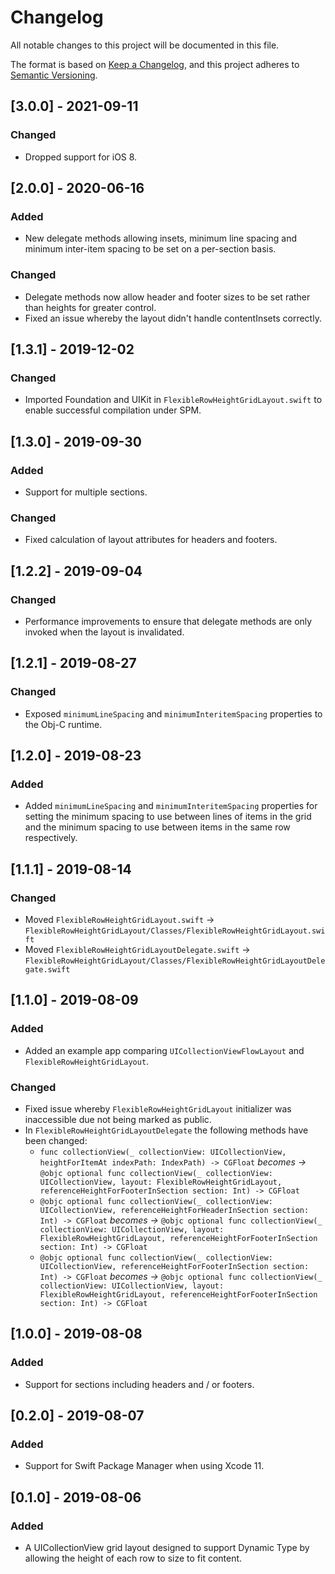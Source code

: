 # Changelog
All notable changes to this project will be documented in this file.

The format is based on [Keep a Changelog](https://keepachangelog.com/en/1.0.0/),
and this project adheres to [Semantic Versioning](https://semver.org/spec/v2.0.0.html).

## [3.0.0] - 2021-09-11
### Changed
- Dropped support for iOS 8.

## [2.0.0] - 2020-06-16
### Added
- New delegate methods allowing insets, minimum line spacing and minimum inter-item spacing to be set on a per-section basis.

### Changed
- Delegate methods now allow header and footer sizes to be set rather than heights for greater control.
- Fixed an issue whereby the layout didn't handle contentInsets correctly.

## [1.3.1] - 2019-12-02
### Changed
- Imported Foundation and UIKit in `FlexibleRowHeightGridLayout.swift`  to enable successful compilation under SPM.

## [1.3.0] - 2019-09-30
### Added
- Support for multiple sections.
### Changed
- Fixed calculation of layout attributes for headers and footers.

## [1.2.2] - 2019-09-04
### Changed
- Performance improvements to ensure that delegate methods are only invoked when the layout is invalidated.

## [1.2.1] - 2019-08-27
### Changed
- Exposed `minimumLineSpacing` and `minimumInteritemSpacing` properties to the Obj-C runtime.

## [1.2.0] - 2019-08-23
### Added
- Added `minimumLineSpacing` and `minimumInteritemSpacing` properties for setting the minimum spacing to use between lines of items in the grid and the minimum spacing to use between items in the same row respectively.

## [1.1.1] - 2019-08-14
### Changed
- Moved `FlexibleRowHeightGridLayout.swift` -> `FlexibleRowHeightGridLayout/Classes/FlexibleRowHeightGridLayout.swift`
- Moved `FlexibleRowHeightGridLayoutDelegate.swift` -> `FlexibleRowHeightGridLayout/Classes/FlexibleRowHeightGridLayoutDelegate.swift`

## [1.1.0] - 2019-08-09
### Added
- Added an example app comparing `UICollectionViewFlowLayout` and `FlexibleRowHeightGridLayout`.

### Changed
- Fixed issue whereby `FlexibleRowHeightGridLayout` initializer was inaccessible due not being marked as public.
- In `FlexibleRowHeightGridLayoutDelegate` the following methods have been changed:
	- `func collectionView(_ collectionView: UICollectionView, heightForItemAt indexPath: IndexPath) -> CGFloat` *becomes ->* `@objc optional func collectionView(_ collectionView: UICollectionView, layout: FlexibleRowHeightGridLayout, referenceHeightForFooterInSection section: Int) -> CGFloat`
	- `@objc optional func collectionView(_ collectionView: UICollectionView, referenceHeightForHeaderInSection section: Int) -> CGFloat` *becomes ->* `@objc optional func collectionView(_ collectionView: UICollectionView, layout: FlexibleRowHeightGridLayout, referenceHeightForFooterInSection section: Int) -> CGFloat`
	- `@objc optional func collectionView(_ collectionView: UICollectionView, referenceHeightForFooterInSection section: Int) -> CGFloat` *becomes ->* `@objc optional func collectionView(_ collectionView: UICollectionView, layout: FlexibleRowHeightGridLayout, referenceHeightForFooterInSection section: Int) -> CGFloat`

## [1.0.0] - 2019-08-08
### Added
- Support for sections including headers and / or footers.

## [0.2.0] - 2019-08-07
### Added
- Support for Swift Package Manager when using Xcode 11.

## [0.1.0] - 2019-08-06
### Added
- A UICollectionView grid layout designed to support Dynamic Type by allowing the height of each row to size to fit content.
